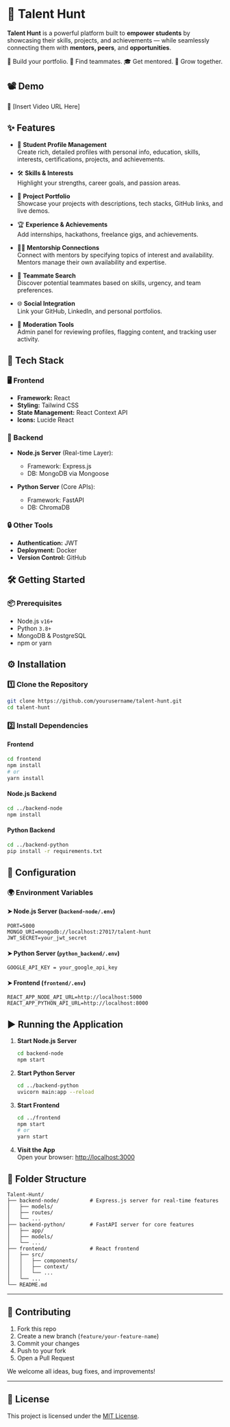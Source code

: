 # 🎯 Talent Hunt

**Talent Hunt** is a powerful platform built to **empower students** by showcasing their skills, projects, and achievements — while seamlessly connecting them with **mentors, peers**, and **opportunities**.

🚀 Build your portfolio. 🤝 Find teammates. 🎓 Get mentored. 🌱 Grow together.


## 📽️ Demo

🎥 [Insert Video URL Here]


## ✨ Features

- 👤 **Student Profile Management**  
  Create rich, detailed profiles with personal info, education, skills, interests, certifications, projects, and achievements.

- 🛠️ **Skills & Interests**  
  Highlight your strengths, career goals, and passion areas.

- 📁 **Project Portfolio**  
  Showcase your projects with descriptions, tech stacks, GitHub links, and live demos.

- 🏆 **Experience & Achievements**  
  Add internships, hackathons, freelance gigs, and achievements.

- 🧑‍🏫 **Mentorship Connections**  
  Connect with mentors by specifying topics of interest and availability. Mentors manage their own availability and expertise.

- 👥 **Teammate Search**  
  Discover potential teammates based on skills, urgency, and team preferences.

- 🌐 **Social Integration**  
  Link your GitHub, LinkedIn, and personal portfolios.

- 🔧 **Moderation Tools**  
  Admin panel for reviewing profiles, flagging content, and tracking user activity.


## 🧰 Tech Stack

### 🖥️ Frontend
- **Framework:** React  
- **Styling:** Tailwind CSS  
- **State Management:** React Context API  
- **Icons:** Lucide React  

### 🧠 Backend
- **Node.js Server** (Real-time Layer):  
  - Framework: Express.js  
  - DB: MongoDB via Mongoose  

- **Python Server** (Core APIs):  
  - Framework: FastAPI  
  - DB: ChromaDB

### 🔒 Other Tools
- **Authentication:** JWT  
- **Deployment:** Docker  
- **Version Control:** GitHub  


## 🛠️ Getting Started

### 📦 Prerequisites

- Node.js `v16+`  
- Python `3.8+`  
- MongoDB & PostgreSQL  
- npm or yarn


## ⚙️ Installation

### 1️⃣ Clone the Repository
```sh
git clone https://github.com/yourusername/talent-hunt.git
cd talent-hunt
```

### 2️⃣ Install Dependencies

#### Frontend
```sh
cd frontend
npm install
# or
yarn install
```

#### Node.js Backend
```sh
cd ../backend-node
npm install
```

#### Python Backend
```sh
cd ../backend-python
pip install -r requirements.txt
```


## 🔐 Configuration

### 🌍 Environment Variables

#### ➤ Node.js Server (`backend-node/.env`)
```env
PORT=5000
MONGO_URI=mongodb://localhost:27017/talent-hunt
JWT_SECRET=your_jwt_secret
```

#### ➤ Python Server (`python_backend/.env`)
```env
GOOGLE_API_KEY = your_google_api_key
```

#### ➤ Frontend (`frontend/.env`)
```env
REACT_APP_NODE_API_URL=http://localhost:5000
REACT_APP_PYTHON_API_URL=http://localhost:8000
```


## ▶️ Running the Application

1. **Start Node.js Server**
   ```sh
   cd backend-node
   npm start
   ```

2. **Start Python Server**
   ```sh
   cd ../backend-python
   uvicorn main:app --reload
   ```

3. **Start Frontend**
   ```sh
   cd ../frontend
   npm start
   # or
   yarn start
   ```

4. **Visit the App**  
   Open your browser: [http://localhost:3000](http://localhost:3000)


## 📁 Folder Structure

```
Talent-Hunt/
├── backend-node/          # Express.js server for real-time features
│   ├── models/
│   ├── routes/
│   └── ...
├── backend-python/        # FastAPI server for core features
│   ├── app/
│   ├── models/
│   └── ...
├── frontend/              # React frontend
│   ├── src/
│   │   ├── components/
│   │   ├── context/
│   │   └── ...
│   └── ...
└── README.md
```

---

## 🤝 Contributing

1. Fork this repo  
2. Create a new branch (`feature/your-feature-name`)  
3. Commit your changes  
4. Push to your fork  
5. Open a Pull Request

We welcome all ideas, bug fixes, and improvements!

---

## 📄 License

This project is licensed under the [MIT License](LICENSE).
